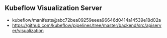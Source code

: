 ## Kubeflow Visualization Server

- kubeflow/manifests@abc72bea09259eeea96646d0414a14539e18d02a
- https://github.com/kubeflow/pipelines/tree/master/backend/src/apiserver/visualization